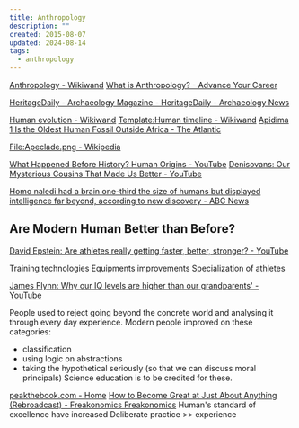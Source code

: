 ```yaml
---
title: Anthropology
description: ""
created: 2015-08-07
updated: 2024-08-14
tags:
  - anthropology
---
```


[Anthropology - Wikiwand](https://omni.wikiwand.com/en/Anthropology)
[What is Anthropology? - Advance Your Career](https://www.americananthro.org/AdvanceYourCareer/Content.aspx?ItemNumber=2150)

[HeritageDaily - Archaeology Magazine - HeritageDaily - Archaeology News](https://www.heritagedaily.com/)

[Human evolution - Wikiwand](https://omni.wikiwand.com/en/Human_evolution)
[Template:Human timeline - Wikiwand](https://omni.wikiwand.com/en/Template:Human_timeline)
[Apidima 1 Is the Oldest Human Fossil Outside Africa - The Atlantic](https://amp.theatlantic.com/amp/article/593563/)

[File:Apeclade.png - Wikipedia](https://en.wikipedia.org/wiki/File:Apeclade.png)

[What Happened Before History? Human Origins - YouTube](https://www.youtube.com/watch?v=dGiQaabX3_o)
[Denisovans: Our Mysterious Cousins That Made Us Better - YouTube](https://www.youtube.com/watch?v=ytktpNIN3OM)

[Homo naledi had a brain one-third the size of humans but displayed intelligence far beyond, according to new discovery - ABC News](https://abcnews.go.com/US/homo-naledi-brain-size-humans-displayed-intelligence-new/story?id=99838407)

## Are Modern Human Better than Before?

[David Epstein: Are athletes really getting faster, better, stronger? - YouTube](https://www.youtube.com/watch?v=8COaMKbNrX0)

Training technologies
Equipments improvements
Specialization of athletes

[James Flynn: Why our IQ levels are higher than our grandparents' - YouTube](https://www.youtube.com/watch?v=9vpqilhW9uI)

People used to reject going beyond the concrete world and analysing it through every day experience.
Modern people improved on these categories:

- classification
- using logic on abstractions
- taking the hypothetical seriously (so that we can discuss moral principals)
  Science education is to be credited for these.

[peakthebook.com - Home](http://peakthebook.com/index.html)
[How to Become Great at Just About Anything (Rebroadcast) - Freakonomics Freakonomics](http://freakonomics.com/podcast/peak-rebroadcast/)
Human's standard of excellence have increased
Deliberate practice >> experience
